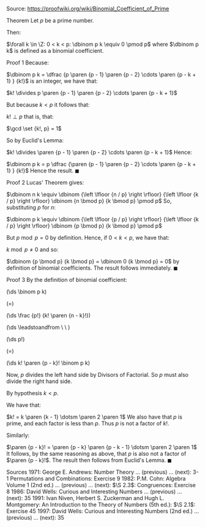 # 

Source: https://proofwiki.org/wiki/Binomial_Coefficient_of_Prime



Theorem
Let $p$ be a prime number.

Then:

$\forall k \in \Z: 0 < k < p: \dbinom p k \equiv 0 \pmod p$
where $\dbinom p k$ is defined as a binomial coefficient.


Proof 1
Because:

$\dbinom p k = \dfrac {p \paren {p - 1} \paren {p - 2} \cdots \paren {p - k + 1} } {k!}$
is an integer, we have that:

$k! \divides p \paren {p - 1} \paren {p - 2} \cdots \paren {p - k + 1}$

But because $k < p$ it follows that:

$k! \mathrel \perp p$
that is, that:

$\gcd \set {k!, p} = 1$

So by Euclid's Lemma:

$k! \divides \paren {p - 1} \paren {p - 2} \cdots \paren {p - k + 1}$
Hence:

$\dbinom p k = p \dfrac {\paren {p - 1} \paren {p - 2} \cdots \paren {p - k + 1} } {k!}$
Hence the result.
$\blacksquare$


Proof 2
Lucas' Theorem gives:

$\dbinom n k \equiv \dbinom {\left \lfloor {n / p} \right \rfloor} {\left \lfloor {k / p} \right \rfloor} \dbinom {n \bmod p} {k \bmod p} \pmod p$
So, substituting $p$ for $n$:

$\dbinom p k \equiv \dbinom {\left \lfloor {p / p} \right \rfloor} {\left \lfloor {k / p} \right \rfloor} \dbinom {p \bmod p} {k \bmod p} \pmod p$

But $p \bmod p = 0$ by definition.
Hence, if $0 < k < p$, we have that:

$k \bmod p \ne 0$
and so:

$\dbinom {p \bmod p} {k \bmod p} = \dbinom 0 {k \bmod p} = 0$
by definition of binomial coefficients.
The result follows immediately.
$\blacksquare$


Proof 3
By the definition of binomial coefficient:














\(\ds \binom p k\)

\(=\)







\(\ds \frac {p!} {k! \paren {n - k}!}\)














\(\ds \leadstoandfrom \ \ \)





\(\ds p!\)

\(=\)







\(\ds k! \paren {p - k}! \binom p k\)









Now, $p$ divides the left hand side by Divisors of Factorial.
So $p$ must also divide the right hand side.

By hypothesis $k < p$.

We have that:

$k! = k \paren {k - 1} \dotsm \paren 2 \paren 1$
We also have that $p$ is prime, and each factor is less than $p$.
Thus $p$ is not a factor of $k!$.

Similarly:

$\paren {p - k}! = \paren {p - k} \paren {p - k - 1} \dotsm \paren 2 \paren 1$
It follows, by the same reasoning as above, that $p$ is also not a factor of $\paren {p - k}!$.
The result then follows from Euclid's Lemma.
$\blacksquare$


Sources
1971: George E. Andrews: Number Theory ... (previous) ... (next): $\text {3-1}$ Permutations and Combinations: Exercise $9$
1982: P.M. Cohn: Algebra Volume 1 (2nd ed.) ... (previous) ... (next): $\S 2.3$: Congruences: Exercise $8$
1986: David Wells: Curious and Interesting Numbers ... (previous) ... (next): $35$
1991: Ivan Niven, Herbert S. Zuckerman and Hugh L. Montgomery: An Introduction to the Theory of Numbers (5th ed.): $\S 2.1$: Exercise $45$
1997: David Wells: Curious and Interesting Numbers (2nd ed.) ... (previous) ... (next): $35$




